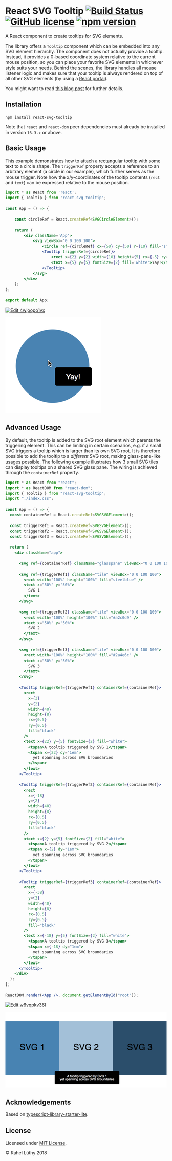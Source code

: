# React SVG Tooltip [![Build Status](https://travis-ci.org/fhnw-stec/stec-recorder.svg?branch=master)](https://travis-ci.org/netzwerg/react-svg-tooltip) [![GitHub license](https://img.shields.io/badge/license-MIT-blue.svg)](https://github.com/facebook/react/blob/master/LICENSE) [![npm version](https://img.shields.io/npm/v/react-svg-tooltip.svg?style=flat)](https://www.npmjs.com/package/react-svg-tooltip)

A React component to create tooltips for SVG elements.

The library offers a `Tooltip` component which can be embedded into any SVG element hierarchy.
The component does not actually provide a tooltip.
Instead, it provides a 0-based coordinate system relative to the current mouse position, so you can place your favorite SVG elements in whichever style suits your needs.
Behind the scenes, the library handles all mouse listener logic and makes sure that your tooltip is always rendered on top of all other SVG elements (by using a [React portal](https://reactjs.org/docs/portals.html)).

You might want to read [this blog post](https://netzwerg.ch/blog/2018/05/24/react-svg-tooltips/) for further details.

## Installation

`npm install react-svg-tooltip`

Note that `react` and `react-dom` peer dependencies must already be installed in version `16.3.x` or above.

## Basic Usage

This example demonstrates how to attach a rectangular tooltip with some text to a circle shape.
The `triggerRef` property accepts a reference to an arbitrary element (a circle in our example), which further serves as the mouse trigger.
Note how the x/y-coordinates of the tooltip contents (`rect` and `text`) can be expressed relative to the mouse position. 

```jsx
import * as React from 'react';
import { Tooltip } from 'react-svg-tooltip';

const App = () => {

    const circleRef = React.createRef<SVGCircleElement>();

    return (
        <div className='App'>
            <svg viewBox='0 0 100 100'>
                <circle ref={circleRef} cx={50} cy={50} r={10} fill='steelblue'/>
                <Tooltip triggerRef={circleRef}>
                    <rect x={2} y={2} width={10} height={5} rx={.5} ry={.5} fill='black'/>
                    <text x={5} y={5} fontSize={2} fill='white'>Yay!</text>
                </Tooltip>
            </svg>
        </div>
    );
};

export default App;
```

[![Edit 4wjoopo1vx](https://codesandbox.io/static/img/play-codesandbox.svg)](https://codesandbox.io/s/4wjoopo1vx)

![Basic Usage](screenshot-basic.png)

## Advanced Usage

By default, the tooltip is added to the SVG root element which parents the triggering element.
This can be limiting in certain scenarios, e.g. if a small SVG triggers a tooltip which is larger than its own SVG root.
It is therefore possible to add the tooltip to a *different* SVG root, making glass-pane-like usages possible.
The following example illustrates how 3 small SVG tiles can display tooltips on a shared SVG glass pane.
The wiring is achieved through the `containerRef` property.

```jsx
import * as React from "react";
import * as ReactDOM from "react-dom";
import { Tooltip } from "react-svg-tooltip";
import "./index.css";

const App = () => {
  const containerRef = React.createRef<SVGSVGElement>();

  const triggerRef1 = React.createRef<SVGSVGElement>();
  const triggerRef2 = React.createRef<SVGSVGElement>();
  const triggerRef3 = React.createRef<SVGSVGElement>();

  return (
    <div className="app">

      <svg ref={containerRef} className="glasspane" viewBox="0 0 100 100" />

      <svg ref={triggerRef1} className="tile" viewBox="0 0 100 100">
        <rect width="100%" height="100%" fill="steelblue" />
        <text x="50%" y="50%">
          SVG 1
        </text>
      </svg>

      <svg ref={triggerRef2} className="tile" viewBox="0 0 100 100">
        <rect width="100%" height="100%" fill="#a2c0d9" />
        <text x="50%" y="50%">
          SVG 2
        </text>
      </svg>

      <svg ref={triggerRef3} className="tile" viewBox="0 0 100 100">
        <rect width="100%" height="100%" fill="#2a4e6c" />
        <text x="50%" y="50%">
          SVG 3
        </text>
      </svg>

      <Tooltip triggerRef={triggerRef1} containerRef={containerRef}>
        <rect
          x={2}
          y={2}
          width={40}
          height={8}
          rx={0.5}
          ry={0.5}
          fill="black"
        />
        <text x={22} y={5} fontSize={2} fill="white">
          <tspan>A tooltip triggered by SVG 1</tspan>
          <tspan x={22} dy="1em">
            yet spanning across SVG broundaries
          </tspan>
        </text>
      </Tooltip>

      <Tooltip triggerRef={triggerRef2} containerRef={containerRef}>
        <rect
          x={-18}
          y={2}
          width={40}
          height={8}
          rx={0.5}
          ry={0.5}
          fill="black"
        />
        <text x={2} y={5} fontSize={2} fill="white">
          <tspan>A tooltip triggered by SVG 2</tspan>
          <tspan x={2} dy="1em">
            yet spanning across SVG broundaries
          </tspan>
        </text>
      </Tooltip>

      <Tooltip triggerRef={triggerRef3} containerRef={containerRef}>
        <rect
          x={-38}
          y={2}
          width={40}
          height={8}
          rx={0.5}
          ry={0.5}
          fill="black"
        />
        <text x={-18} y={5} fontSize={2} fill="white">
          <tspan>A tooltip triggered by SVG 3</tspan>
          <tspan x={-18} dy="1em">
            yet spanning across SVG broundaries
          </tspan>
        </text>
      </Tooltip>
    </div>
  );
};

ReactDOM.render(<App />, document.getElementById("root"));
```

[![Edit w6vqpkv36l](https://codesandbox.io/static/img/play-codesandbox.svg)](https://codesandbox.io/s/w6vqpkv36l)

![Advanced Usage](screenshot-advanced.png)

## Acknowledgements

Based on [typescript-library-starter-lite](https://github.com/tonysneed/typescript-library-starter-lite.git).

## License

Licensed under [MIT License](LICENSE).

&copy; Rahel Lüthy 2018
